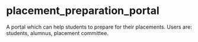 # placement_preparation_portal
A portal which can help students to prepare for their placements. Users are: students, alumnus, placement committee.
